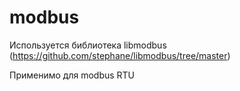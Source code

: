 # modbus

Используется библиотека libmodbus (https://github.com/stephane/libmodbus/tree/master)

Применимо для modbus RTU